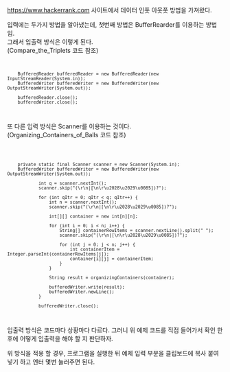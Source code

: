 https://www.hackerrank.com 사이트에서 데이터 인풋 아웃풋 방법을 가져왔다.

입력에는 두가지 방법을 알아냈는데, 첫번째 방법은 BufferRearder를 이용하는 방법임.\
그래서 입출력 방식은 이렇게 된다.\
(Compare_the_Triplets 코드 참조)\
<code>

        BufferedReader bufferedReader = new BufferedReader(new InputStreamReader(System.in));
        BufferedWriter bufferedWriter = new BufferedWriter(new OutputStreamWriter(System.out));

        bufferedReader.close();
        bufferedWriter.close();
        
</code>

또 다른 입력 방식은 Scanner를 이용하는 것이다.\
(Organizing_Containers_of_Balls 코드 참조)

<code>

        private static final Scanner scanner = new Scanner(System.in);
        BufferedWriter bufferedWriter = new BufferedWriter(new OutputStreamWriter(System.out));
        
                int q = scanner.nextInt();
                scanner.skip("(\r\n|[\n\r\u2028\u2029\u0085])?");
        
                for (int qItr = 0; qItr < q; qItr++) {
                    int n = scanner.nextInt();
                    scanner.skip("(\r\n|[\n\r\u2028\u2029\u0085])?");
        
                    int[][] container = new int[n][n];
        
                    for (int i = 0; i < n; i++) {
                        String[] containerRowItems = scanner.nextLine().split(" ");
                        scanner.skip("(\r\n|[\n\r\u2028\u2029\u0085])?");
        
                        for (int j = 0; j < n; j++) {
                            int containerItem = Integer.parseInt(containerRowItems[j]);
                            container[i][j] = containerItem;
                        }
                    }
        
                    String result = organizingContainers(container);
        
                    bufferedWriter.write(result);
                    bufferedWriter.newLine();
                }
        
                bufferedWriter.close();

</code>

입출력 방식은 코드마다 상황마다 다르다. 그러니 위 예제 코드를 직접 들어가서 확인 한 후에 어떻게 입출력을 해야 할 지 판단하자.

위 방식을 적용 할 경우, 프로그램을 실행한 뒤 예제 입력 부분을 클립보드에 복사 붙여넣기 하고 엔터 몇번 눌러주면 된다.